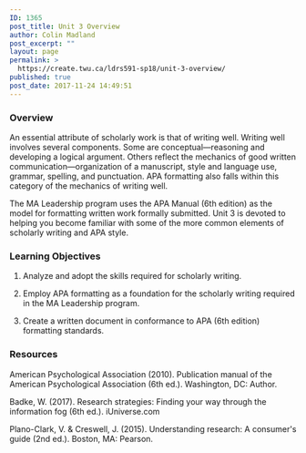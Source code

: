 ```yaml
---
ID: 1365
post_title: Unit 3 Overview
author: Colin Madland
post_excerpt: ""
layout: page
permalink: >
  https://create.twu.ca/ldrs591-sp18/unit-3-overview/
published: true
post_date: 2017-11-24 14:49:51
---
```

### Overview

An essential attribute of scholarly work is that of writing well. Writing well involves several components. Some are conceptual—reasoning and developing a logical argument.  Others reflect the mechanics of good written communication—organization of a manuscript, style and language use, grammar, spelling, and punctuation.  APA formatting also falls within this category of the mechanics of writing well.

The MA Leadership program uses the APA Manual (6th edition) as the model for formatting written work formally submitted. Unit 3 is devoted to helping you become familiar with some of the more common elements of scholarly writing and APA style.

### Learning Objectives

1. Analyze and adopt the skills required for scholarly writing.

2. Employ APA formatting as a foundation for the scholarly writing required in the MA Leadership program.

3. Create a written document in conformance to APA (6th edition) formatting standards.

### Resources

American Psychological Association (2010). Publication manual of the American Psychological Association (6th ed.).  Washington, DC: Author.

Badke, W. (2017).  Research strategies: Finding your way through the information fog (6th ed.).  iUniverse.com

Plano-Clark, V. & Creswell, J. (2015). Understanding research: A consumer's guide (2nd ed.).  Boston, MA: Pearson.